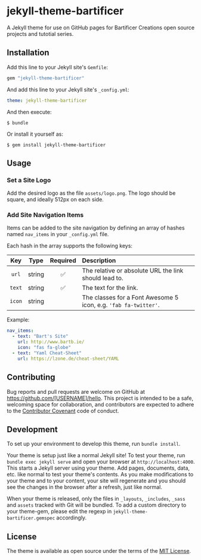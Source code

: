 # jekyll-theme-bartificer

A Jekyll theme for use on GitHub pages for Bartificer Creations open source projects and tutotial series.


## Installation

Add this line to your Jekyll site's `Gemfile`:

```ruby
gem "jekyll-theme-bartificer"
```

And add this line to your Jekyll site's `_config.yml`:

```yaml
theme: jekyll-theme-bartificer
```

And then execute:

    $ bundle

Or install it yourself as:

    $ gem install jekyll-theme-bartificer

## Usage

### Set a Site Logo

Add the desired logo as the file `assets/logo.png`. The logo should be square, and ideally 512px on each side.

### Add Site Navigation Items

Items can be added to the site navigation by defining an array of hashes named `nav_items` in your `_config.yml` file.

Each hash in the array supports the following keys:

| Key | Type | Required | Description |
| :---: | :---: | :--: | :--- |
| `url` | string | ✅ | The relative or absolute URL the link should lead to. |
| `text` | string | ✅ | The text for the link. |
| `icon` | string | | The classes for a Font Awesome 5 icon, e.g. `'fab fa-twitter'`. |

Example:

```yaml
nav_items:
  - text: "Bart's Site"
    url: http://www.bartb.ie/
    icon: "fas fa-globe"
  - text: "Yaml Cheat-Sheet"
    url: https://lzone.de/cheat-sheet/YAML
```

## Contributing

Bug reports and pull requests are welcome on GitHub at https://github.com/[USERNAME]/hello. This project is intended to be a safe, welcoming space for collaboration, and contributors are expected to adhere to the [Contributor Covenant](http://contributor-covenant.org) code of conduct.

## Development

To set up your environment to develop this theme, run `bundle install`.

Your theme is setup just like a normal Jekyll site! To test your theme, run `bundle exec jekyll serve` and open your browser at `http://localhost:4000`. This starts a Jekyll server using your theme. Add pages, documents, data, etc. like normal to test your theme's contents. As you make modifications to your theme and to your content, your site will regenerate and you should see the changes in the browser after a refresh, just like normal.

When your theme is released, only the files in `_layouts`, `_includes`, `_sass` and `assets` tracked with Git will be bundled.
To add a custom directory to your theme-gem, please edit the regexp in `jekyll-theme-bartificer.gemspec` accordingly.

## License

The theme is available as open source under the terms of the [MIT License](https://opensource.org/licenses/MIT).

